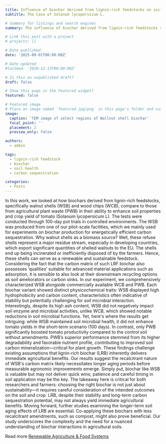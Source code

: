 ```yaml
---
title: Influence of biochar derived from lignin-rich feedstocks on soil properties and crop yield
subtitle: The Case of Solanum lycopersicum L.

# Summary for listings and search engines
summary: The influence of biochar derived from lignin-rich feedstocks such as walnut shells and wood chips on soil health and crop yield is investigated through a 100 day pot experiment.

# Link this post with a project
# projects: []

# Date published
date: '2025-09-01T00:00:00Z'

# Date updated
#lastmod: '2020-12-13T00:00:00Z'

# Is this an unpublished draft?
draft: false

# Show this page in the Featured widget?
featured: false

# Featured image
# Place an image named `featured.jpg/png` in this page's folder and customize its options here.
image:
  caption: 'TEM image of select regions of Wallnut shell biochar'
  focal_point: ''
  placement: 2
  preview_only: false

authors:
  - admin

tags:
  - lignin-rich feedstock
  - biochar
  - soil health
  - carbon sequestration

categories:
  - Posts
---
```



In this work, we looked at how biochars derived from lignin-rich feedstocks, specifically walnut shells (WSB) and wood chips (WCB), compare to those from agricultural plant waste (PWB) in their ability to enhance soil properties and crop yield of tomato (Solanum lycopersicum L). The tests were conducted through 100-day pot trials in controlled environments. The WSB was produced from one of our pilot-scale facilities, which we mainly used for experiments on biochar production for energetically efficient carbon sequestration.
Why walnut shells as a biomass source? Well, these refuse shells represent a major residue stream, especially in developing countries, which export significant quantities of shelled walnuts to the EU. The shells end up being incinerated or inefficiently disposed of by the farmers. Hence, these shells can serve as a renewable and sustainable feedstock. Considering the fact that the carbon matrix of such LRF biochar also possesses ‘qualities’ suitable for advanced material applications such as adsorption, it is sensible to also look at their downstream recycling options as soil ameliorators or carbon sinks.
In our experiment, we comprehensively characterized WSB alongside commercially available WCB and PWB. Each biochar variant showed distinct physicochemical traits: WSB displayed high hydrophobicity and carbon content, characteristics often indicative of stability but potentially challenging for soil microbial interaction. Interestingly, despite its high ash content, WSB did not negatively impact soil enzyme and microbial activities, unlike WCB, which showed notable reductions in soil microbial functions. Yet, here's where the results get intriguing: while WSB maintained soil microbial health, it did not enhance tomato yields in the short-term scenario (100 days). In contrast, only PWB significantly boosted tomato productivity compared to the control soil without amendments. PWB’s superior performance stemmed from its higher degradability and favorable nutrient profile, contributing to improved soil carbon mineralization—critical for plant growth.
These findings challenge existing assumptions that lignin-rich biochar (LRB) inherently delivers immediate agricultural benefits. Our results suggest the recalcitrant nature of WSB's carbon matrix likely necessitates longer aging periods before measurable agronomic improvements emerge. Simply put, biochar like WSB is valuable but may not deliver quick wins; patience and careful timing in soil application may be the key. The takeaway here is critical for both researchers and farmers: choosing the right biochar is not just about sustainability—it requires careful consideration of the intended outcomes on the soil and crop. LRB, despite their stability and long-term carbon sequestration potential, may not always yield immediate agricultural benefits. Moving forward, further studies examining the longer-term soil aging effects of LRB are essential. Co-applying these biochars with less recalcitrant amendments, such as compost, might also prove beneficial. Our study underscores the complexity and the need for a nuanced understanding of biochar interactions in agricultural soils. 



Read more [Renewable Agriculture & Food Systems](https://doi.org/10.1017/S1742170525100082)